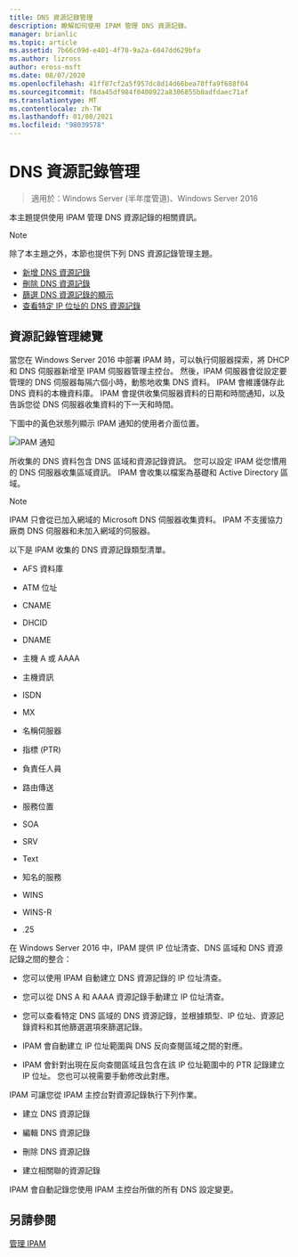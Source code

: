 ```yaml
---
title: DNS 資源記錄管理
description: 瞭解如何使用 IPAM 管理 DNS 資源記錄。
manager: brianlic
ms.topic: article
ms.assetid: 7b66c09d-e401-4f70-9a2a-6047dd629bfa
ms.author: lizross
author: eross-msft
ms.date: 08/07/2020
ms.openlocfilehash: 41ff87cf2a5f957dc8d14d66bea78ffa9f688f04
ms.sourcegitcommit: f8da45df984f0400922a8306855b0adfdaec71af
ms.translationtype: MT
ms.contentlocale: zh-TW
ms.lasthandoff: 01/08/2021
ms.locfileid: "98039578"
---
```

# <a name="dns-resource-record-management"></a>DNS 資源記錄管理

>適用於：Windows Server (半年度管道)、Windows Server 2016

本主題提供使用 IPAM 管理 DNS 資源記錄的相關資訊。

> [!NOTE]
> 除了本主題之外，本節也提供下列 DNS 資源記錄管理主題。
>
> -   [新增 DNS 資源記錄](../../technologies/ipam/Add-a-DNS-Resource-Record.md)
> -   [刪除 DNS 資源記錄](../../technologies/ipam/Delete-DNS-Resource-Records.md)
> -   [篩選 DNS 資源記錄的顯示](../../technologies/ipam/Filter-the-View-of-DNS-Resource-Records.md)
> -   [查看特定 IP 位址的 DNS 資源記錄](../../technologies/ipam/View-DNS-Resource-Records-for-a-Specific-IP-Address.md)

## <a name="resource-record-management-overview"></a>資源記錄管理總覽
當您在 Windows Server 2016 中部署 IPAM 時，可以執行伺服器探索，將 DHCP 和 DNS 伺服器新增至 IPAM 伺服器管理主控台。 然後，IPAM 伺服器會從設定要管理的 DNS 伺服器每隔六個小時，動態地收集 DNS 資料。 IPAM 會維護儲存此 DNS 資料的本機資料庫。 IPAM 會提供收集伺服器資料的日期和時間通知，以及告訴您從 DNS 伺服器收集資料的下一天和時間。

下圖中的黃色狀態列顯示 IPAM 通知的使用者介面位置。

![IPAM 通知](../../media/DNS-Resource-Record-Management/ipam_DataCollection_01.jpg)

所收集的 DNS 資料包含 DNS 區域和資源記錄資訊。 您可以設定 IPAM 從您慣用的 DNS 伺服器收集區域資訊。  IPAM 會收集以檔案為基礎和 Active Directory 區域。

> [!NOTE]
> IPAM 只會從已加入網域的 Microsoft DNS 伺服器收集資料。 IPAM 不支援協力廠商 DNS 伺服器和未加入網域的伺服器。

以下是 IPAM 收集的 DNS 資源記錄類型清單。

-   AFS 資料庫

-   ATM 位址

-   CNAME

-   DHCID

-   DNAME

-   主機 A 或 AAAA

-   主機資訊

-   ISDN

-   MX

-   名稱伺服器

-   指標 (PTR) 

-   負責任人員

-   路由傳送

-   服務位置

-   SOA

-   SRV

-   Text

-   知名的服務

-   WINS

-   WINS-R

-   .25

在 Windows Server 2016 中，IPAM 提供 IP 位址清查、DNS 區域和 DNS 資源記錄之間的整合：

-   您可以使用 IPAM 自動建立 DNS 資源記錄的 IP 位址清查。

-   您可以從 DNS A 和 AAAA 資源記錄手動建立 IP 位址清查。

-   您可以查看特定 DNS 區域的 DNS 資源記錄，並根據類型、IP 位址、資源記錄資料和其他篩選選項來篩選記錄。

-   IPAM 會自動建立 IP 位址範圍與 DNS 反向查閱區域之間的對應。

-   IPAM 會針對出現在反向查閱區域且包含在該 IP 位址範圍中的 PTR 記錄建立 IP 位址。 您也可以視需要手動修改此對應。

IPAM 可讓您從 IPAM 主控台對資源記錄執行下列作業。

-   建立 DNS 資源記錄

-   編輯 DNS 資源記錄

-   刪除 DNS 資源記錄

-   建立相關聯的資源記錄

IPAM 會自動記錄您使用 IPAM 主控台所做的所有 DNS 設定變更。

## <a name="see-also"></a>另請參閱
[管理 IPAM](Manage-IPAM.md)



